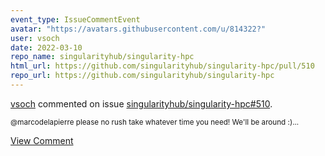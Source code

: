 ```yaml
---
event_type: IssueCommentEvent
avatar: "https://avatars.githubusercontent.com/u/814322?"
user: vsoch
date: 2022-03-10
repo_name: singularityhub/singularity-hpc
html_url: https://github.com/singularityhub/singularity-hpc/pull/510
repo_url: https://github.com/singularityhub/singularity-hpc
---
```


<a href='https://github.com/vsoch' target='_blank'>vsoch</a> commented on issue <a href='https://github.com/singularityhub/singularity-hpc/pull/510' target='_blank'>singularityhub/singularity-hpc#510</a>.

<small>@marcodelapierre please no rush take whatever time you need! We'll be around :)...</small>

<a href='https://github.com/singularityhub/singularity-hpc/pull/510' target='_blank'>View Comment</a>
